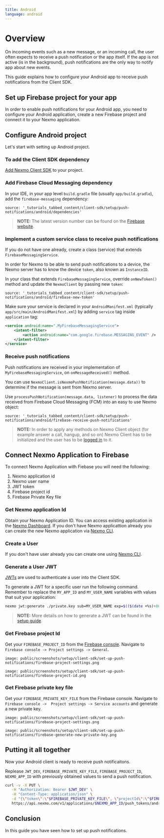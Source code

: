 ```yaml
---
title: Android
language: android
---
```


# Overview

On incoming events such as a new message, or an incoming call, the user often expects to receive a push notification or the app itself. If the app is not active (is in the background), push notifications are the only way to notify app about new events.

This guide explains how to configure your Android app to receive push notifications from the Client SDK.

## Set up Firebase project for your app

In order to enable push notifications for your Android app, you need to configure your Android application, create a new Firebase project and connect it to your Nexmo application.

## Configure Android project 

Let's start with setting up Android project.

### To add the Client SDK dependency

[Add Nexmo Client SDK](/client-sdk/setup/add-sdk-to-your-app) to your project.

### Add Firebase Cloud Messaging dependency

In your IDE, in your app level `build.gradle` file (usually `app/build.gradle`), add the `firebase-messaging` dependency:

```tabbed_content
source: '_tutorials_tabbed_content/client-sdk/setup/push-notifications/android/dependencies'
```

> **NOTE:** The latest version number can be found on the [Firebase website](https://firebase.google.com/docs/cloud-messaging/android/client#add_firebase_sdks_to_your_app).

### Implement a custom service class to receive push notifications

If you do not have one already, create a class (service) that extends `FirebaseMessagingService`. 

In order for Nexmo to be able to send push notifications to a device, the Nexmo server has to know the device `token`, also known as `InstanceID`.

In your class that extends `FirebaseMessagingService`,  override `onNewToken()` method and update the `NexmoClient` by passing new `token`:

```tabbed_content
source: '_tutorials_tabbed_content/client-sdk/setup/push-notifications/android/firebase-new-token'
```

Make sure your service is declared in your `AndroidManifest.xml` (typically `app/src/main/AndroidManifest.xml`) by adding `service` tag inside `application` tag:

```xml
<service android:name=".MyFirebaseMessagingService">
    <intent-filter>
        <action android:name="com.google.firebase.MESSAGING_EVENT" />
    </intent-filter>
</service>
```

### Receive push notifications

Push notifications are received in your implementation of `MyFirebaseMessagingService`, on `onMessageReceived()` method.

You can use `NexmoClient.isNexmoPushNotification(message.data))` to determine if the message is sent from Nexmo server.

Use `processPushNotification(message.data, listener)` to process the data received from Firebase Cloud Messaging (FCM) into an easy to use Nexmo object:

```tabbed_content
source: '_tutorials_tabbed_content/client-sdk/setup/push-notifications/android/firebase-receive-push-notifications'
```

> **NOTE:** In order to apply any methods on Nexmo Client object (for example answer a call, hangup, and so on) Nexmo Client has to be initialized and the user has to be [logged in](/client-sdk/getting-started/add-sdk-to-your-app/android) to it.

## Connect Nexmo Application to Firebase

To connect Nexmo Application with Fiebase you will need the following:

1. Nexmo application id
2. Nexmo user name
3. JWT token 
4. Firebase project id
5. Firebase Private Key file

### Get Nexmo application Id

Obtain your Nexmo Application ID. You can access existing application in the [Nexmo Dashboard](https://dashboard.nexmo.com/voice/your-applications). If you don't have Nexmo applicattion already you can create the new Nexmo application via [Nexmo CLI](/client-sdk/setup/create-your-application).

### Create a User

If you don't have user already you can create one using [Nexmo CLI](/client-sdk/setup/create-your-application#create-a-user).

### Generate a User JWT

[JWTs](https://jwt.io) are used to authenticate a user into the Client SDK.

To generate a JWT for a specific user run the following command. Remember to replace the `MY_APP_ID` and `MY_USER_NAME` variables with values that suit your application:

```bash
nexmo jwt:generate ./private.key sub=MY_USER_NAME exp=$(($(date +%s)+86400)) acl='{"paths":{"/*/users/**":{},"/*/conversations/**":{},"/*/sessions/**":{},"/*/devices/**":{},"/*/image/**":{},"/*/media/**":{},"/*/applications/**":{},"/*/push/**":{},"/*/knocking/**":{}}}' application_id=MY_APP_ID
```

> **NOTE:** More details on how to generate a JWT can be found in the [setup guide](/tutorials/client-sdk-generate-test-credentials#generate-a-user-jwt).

### Get Firebase project Id

Get your `FIREBASE_PROJECT_ID` from the [Firebase console](https://console.firebase.google.com/). Navigate to `Firebase console -> Project settings -> General`.

```screenshot
image: public/screenshots/setup/client-sdk/set-up-push-notifications/firebase-project-settings.png
```

```screenshot
image: public/screenshots/setup/client-sdk/set-up-push-notifications/firebase-project-id.png
```

### Get Firebase private key file

Get your `FIREBASE_PRIVATE_KEY_FILE` from the Firebase console. Navigate to `Firebase console ->  Project settings -> Service accounts` and generate a new private key. 

```screenshot
image: public/screenshots/setup/client-sdk/set-up-push-notifications/firebase-project-settings.png
```

```screenshot
image: public/screenshots/setup/client-sdk/set-up-push-notifications/firebase-generate-new-private-key.png
```

## Putting it all together

Now your Android client is ready to receive push notificaitons. 

Replease `JWT_DEV`, `FIREBASE_PRIVATE_KEY_FILE`, `FIREBASE_PROJECT_ID`, `NEXMO_APP_ID` with previously obtained values to send a push notification.

```sh
curl -v -X PUT \
   -H "Authorization: Bearer $JWT_DEV" \
   -H "Content-Type: application/json" \
   -d "{\"token\":\"$FIREBASE_PRIVATE_KEY_FILE\", \"projectId\":\"$FIREBASE_PROJECT_ID\"}" \
   https://api.nexmo.com/v1/applications/$NEXMO_APP_ID/push_tokens/android  
```

## Conclusion

In this guide you have seen how to set up push notifications.
